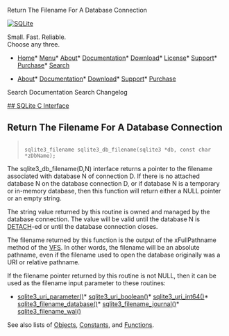 




Return The Filename For A Database Connection




[![SQLite](../images/sqlite370_banner.gif)](../index.html)


Small. Fast. Reliable.  
Choose any three.


* [Home](../index.html)* [Menu](javascript:void(0))* [About](../about.html)* [Documentation](../docs.html)* [Download](../download.html)* [License](../copyright.html)* [Support](../support.html)* [Purchase](../prosupport.html)* [Search](javascript:void(0))




* [About](../about.html)* [Documentation](../docs.html)* [Download](../download.html)* [Support](../support.html)* [Purchase](../prosupport.html)






Search Documentation
Search Changelog









[## SQLite C Interface](../c3ref/intro.html)
## Return The Filename For A Database Connection




> ```
> 
> sqlite3_filename sqlite3_db_filename(sqlite3 *db, const char *zDbName);
> 
> ```



The sqlite3\_db\_filename(D,N) interface returns a pointer to the filename
associated with database N of connection D.
If there is no attached database N on the database
connection D, or if database N is a temporary or in\-memory database, then
this function will return either a NULL pointer or an empty string.


The string value returned by this routine is owned and managed by
the database connection. The value will be valid until the database N
is [DETACH](../lang_detach.html)\-ed or until the database connection closes.


The filename returned by this function is the output of the
xFullPathname method of the [VFS](../vfs.html). In other words, the filename
will be an absolute pathname, even if the filename used
to open the database originally was a URI or relative pathname.


If the filename pointer returned by this routine is not NULL, then it
can be used as the filename input parameter to these routines:
* [sqlite3\_uri\_parameter()](../c3ref/uri_boolean.html)* [sqlite3\_uri\_boolean()](../c3ref/uri_boolean.html)* [sqlite3\_uri\_int64()](../c3ref/uri_boolean.html)* [sqlite3\_filename\_database()](../c3ref/filename_database.html)* [sqlite3\_filename\_journal()](../c3ref/filename_database.html)* [sqlite3\_filename\_wal()](../c3ref/filename_database.html)




See also lists of
 [Objects](../c3ref/objlist.html),
 [Constants](../c3ref/constlist.html), and
 [Functions](../c3ref/funclist.html).


